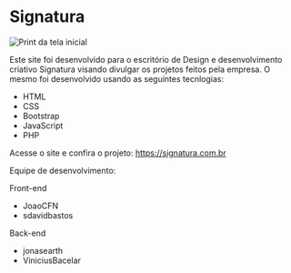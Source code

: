 # Signatura

![Print da tela inicial](midia/signatura.png?raw=true "Print do começo da homepage")

Este site foi desenvolvido para o escritório de Design e desenvolvimento criativo Signatura visando divulgar os projetos feitos pela empresa. O mesmo foi desenvolvido usando as seguintes tecnlogias:

- HTML
- CSS
- Bootstrap
- JavaScript
- PHP

Acesse o site e confira o projeto:
https://signatura.com.br

Equipe de desenvolvimento:

Front-end
- JoaoCFN
- sdavidbastos

Back-end
- jonasearth
- ViniciusBacelar
